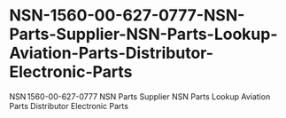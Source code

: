 # NSN-1560-00-627-0777-NSN-Parts-Supplier-NSN-Parts-Lookup-Aviation-Parts-Distributor-Electronic-Parts
NSN 1560-00-627-0777 NSN Parts Supplier NSN Parts Lookup Aviation Parts Distributor Electronic Parts
